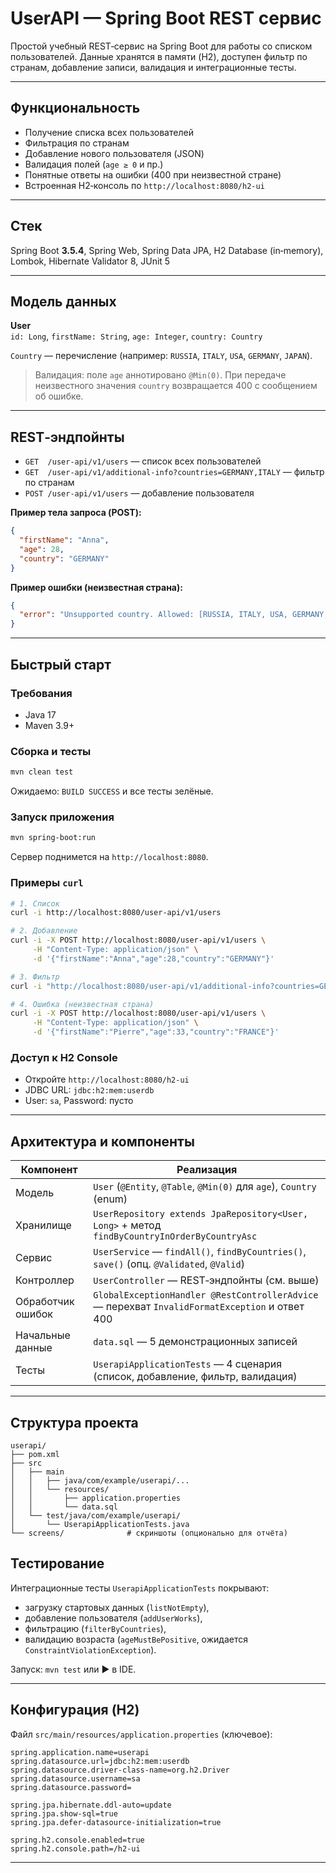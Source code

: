 # UserAPI — Spring Boot REST сервис

Простой учебный REST‑сервис на Spring Boot для работы со списком пользователей. Данные хранятся в памяти (H2), доступен фильтр по странам, добавление записи, валидация и интеграционные тесты.

---

## Функциональность

- Получение списка всех пользователей
- Фильтрация по странам
- Добавление нового пользователя (JSON)
- Валидация полей (`age ≥ 0` и пр.)
- Понятные ответы на ошибки (400 при неизвестной стране)
- Встроенная H2‑консоль по `http://localhost:8080/h2-ui`

---

## Стек

Spring Boot **3.5.4**, Spring Web, Spring Data JPA, H2 Database (in‑memory), Lombok, Hibernate Validator 8, JUnit 5

---

## Модель данных

**User**  
`id: Long`, `firstName: String`, `age: Integer`, `country: Country`

`Country` — перечисление (например: `RUSSIA`, `ITALY`, `USA`, `GERMANY`, `JAPAN`).

> Валидация: поле `age` аннотировано `@Min(0)`. При передаче неизвестного значения `country` возвращается 400 с сообщением об ошибке.

---

## REST‑эндпойнты

- `GET  /user-api/v1/users` — список всех пользователей  
- `GET  /user-api/v1/additional-info?countries=GERMANY,ITALY` — фильтр по странам  
- `POST /user-api/v1/users` — добавление пользователя

**Пример тела запроса (POST):**
```json
{
  "firstName": "Anna",
  "age": 28,
  "country": "GERMANY"
}
```

**Пример ошибки (неизвестная страна):**
```json
{
  "error": "Unsupported country. Allowed: [RUSSIA, ITALY, USA, GERMANY, JAPAN]"
}
```

---

## Быстрый старт

### Требования
- Java 17
- Maven 3.9+

### Сборка и тесты
```bash
mvn clean test
```
Ожидаемо: `BUILD SUCCESS` и все тесты зелёные.

### Запуск приложения
```bash
mvn spring-boot:run
```
Сервер поднимется на `http://localhost:8080`.

### Примеры `curl`
```bash
# 1. Список
curl -i http://localhost:8080/user-api/v1/users

# 2. Добавление
curl -i -X POST http://localhost:8080/user-api/v1/users \
     -H "Content-Type: application/json" \
     -d '{"firstName":"Anna","age":28,"country":"GERMANY"}'

# 3. Фильтр
curl -i "http://localhost:8080/user-api/v1/additional-info?countries=GERMANY,ITALY"

# 4. Ошибка (неизвестная страна)
curl -i -X POST http://localhost:8080/user-api/v1/users \
     -H "Content-Type: application/json" \
     -d '{"firstName":"Pierre","age":33,"country":"FRANCE"}'
```

### Доступ к H2 Console
- Откройте `http://localhost:8080/h2-ui`
- JDBC URL: `jdbc:h2:mem:userdb`
- User: `sa`, Password: пусто

---

## Архитектура и компоненты

| Компонент | Реализация |
|---|---|
| Модель | `User` (`@Entity`, `@Table`, `@Min(0)` для `age`), `Country` (enum) |
| Хранилище | `UserRepository extends JpaRepository<User, Long>` + метод `findByCountryInOrderByCountryAsc` |
| Сервис | `UserService` — `findAll()`, `findByCountries()`, `save()` (опц. `@Validated`, `@Valid`) |
| Контроллер | `UserController` — REST‑эндпойнты (см. выше) |
| Обработчик ошибок | `GlobalExceptionHandler @RestControllerAdvice` — перехват `InvalidFormatException` и ответ 400 |
| Начальные данные | `data.sql` — 5 демонстрационных записей |
| Тесты | `UserapiApplicationTests` — 4 сценария (список, добавление, фильтр, валидация) |

---

## Структура проекта

```
userapi/
├── pom.xml
├── src
│   ├── main
│   │   ├── java/com/example/userapi/...
│   │   └── resources/
│   │       ├── application.properties
│   │       └── data.sql
│   └── test/java/com/example/userapi/
│       └── UserapiApplicationTests.java
└── screens/              # скриншоты (опционально для отчёта)
```

## Тестирование

Интеграционные тесты `UserapiApplicationTests` покрывают:
- загрузку стартовых данных (`listNotEmpty`),
- добавление пользователя (`addUserWorks`),
- фильтрацию (`filterByCountries`),
- валидацию возраста (`ageMustBePositive`, ожидается `ConstraintViolationException`).

Запуск: `mvn test` или ▶ в IDE.

---

## Конфигурация (H2)

Файл `src/main/resources/application.properties` (ключевое):
```properties
spring.application.name=userapi
spring.datasource.url=jdbc:h2:mem:userdb
spring.datasource.driver-class-name=org.h2.Driver
spring.datasource.username=sa
spring.datasource.password=

spring.jpa.hibernate.ddl-auto=update
spring.jpa.show-sql=true
spring.jpa.defer-datasource-initialization=true

spring.h2.console.enabled=true
spring.h2.console.path=/h2-ui
```

---


